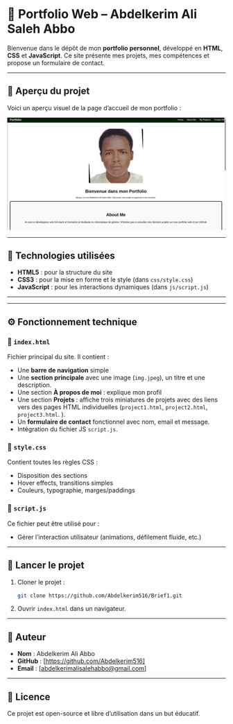 # 💼 Portfolio Web – Abdelkerim Ali Saleh Abbo

Bienvenue dans le dépôt de mon **portfolio personnel**, développé en **HTML**, **CSS** et **JavaScript**. Ce site présente mes projets, mes compétences et propose un formulaire de contact.

---

## 📸 Aperçu du projet

Voici un aperçu visuel de la page d’accueil de mon portfolio :

![Aperçu du site](Appercu-port.png)

---

## 🧰 Technologies utilisées

- **HTML5** : pour la structure du site
- **CSS3** : pour la mise en forme et le style (dans `css/style.css`)
- **JavaScript** : pour les interactions dynamiques (dans `js/script.js`)

---


---

## ⚙️ Fonctionnement technique

### 📄 `index.html`

Fichier principal du site. Il contient :
- Une **barre de navigation** simple
- Une **section principale** avec une image (`img.jpeg`), un titre et une description.
- Une section **À propos de moi** : explique mon profil
- Une section **Projets** : affiche trois miniatures de projets avec des liens vers des pages HTML individuelles (`project1.html`, `project2.html`, `project3.html`. ).
- Un **formulaire de contact** fonctionnel avec nom, email et message.
- Intégration du fichier JS `script.js`.

### 🎨 `style.css`

Contient toutes les règles CSS :
- Disposition des sections
- Hover effects, transitions simples
- Couleurs, typographie, marges/paddings

### 📜 `script.js`

Ce fichier peut être utilisé pour :
- Gérer l’interaction utilisateur (animations, défilement fluide, etc.)

---

## 🚀 Lancer le projet

1. Cloner le projet :
   ```bash
   git clone https://github.com/Abdelkerim516/Brief1.git
   ```
2. Ouvrir `index.html` dans un navigateur.

---

## 👤 Auteur

- **Nom** : Abdelkerim Ali Abbo
- **GitHub** : [https://github.com/Abdelkerim516]
- **Email** : [abdelkerimalisalehabbo@gmail.com]

---

## 📄 Licence

Ce projet est open-source et libre d’utilisation dans un but éducatif.